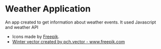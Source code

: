 # Weather Application
An app created to get information about weather events.
It used Javascript and weather API

* Icons made by [Freepik](https://www.flaticon.com/authors/freepik).
* <a href="https://www.freepik.com/vectors/winter">Winter vector created by pch.vector - www.freepik.com</a>